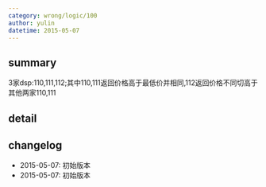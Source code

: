 ```yaml
---
category: wrong/logic/100
author: yulin
datetime: 2015-05-07
---
```


## summary

3家dsp:110,111,112;其中110,111返回价格高于最低价并相同,112返回价格不同切高于其他两家110,111

## detail



## changelog

- 2015-05-07: 初始版本
- 2015-05-07: 初始版本